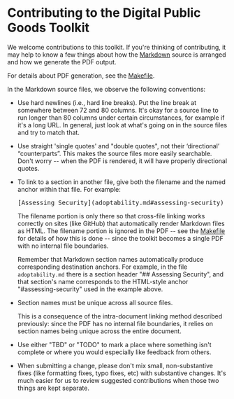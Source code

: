 # Contributing to the Digital Public Goods Toolkit

We welcome contributions to this toolkit.  If you're thinking of
contributing, it may help to know a few things about how the
[Markdown](https://daringfireball.net/projects/markdown/) source is
arranged and how we generate the PDF output.

For details about PDF generation, see the [Makefile](Makefile).

In the Markdown source files, we observe the following conventions:

* Use hard newlines (i.e., hard line breaks).  Put the line break at
  somewhere between 72 and 80 columns.  It's okay for a source line to
  run longer than 80 columns under certain circumstances, for example
  if it's a long URL.  In general, just look at what's going on in the
  source files and try to match that.

* Use straight 'single quotes' and "double quotes", not their
  ‘directional’ “counterparts”.  This makes the source files more
  easily searchable.  Don't worry -- when the PDF is rendered, it will
  have properly directional quotes.

* To link to a section in another file, give both the filename and the
  named anchor within that file.  For example: 

  <pre>[Assessing Security](adoptability.md#assessing-security)</pre>

  The filename portion is only there so that cross-file linking works
  correctly on sites (like GitHub) that automatically render Markdown
  files as HTML.  The filename portion is ignored in the PDF -- see
  the [Makefile](Makefile) for details of how this is done -- since
  the toolkit becomes a single PDF with no internal file boundaries.

  Remember that Markdown section names automatically produce
  corresponding destination anchors.  For example, in the file
  `adoptability.md` there is a section header "## Assessing Security",
  and that section's name corresponds to the HTML-style anchor
  "#assessing-security" used in the example above.

* Section names must be unique across all source files.

  This is a consequence of the intra-document linking method described
  previously: since the PDF has no internal file boundaries, it relies
  on section names being unique across the entire document.

* Use either "TBD" or "TODO" to mark a place where something isn't
  complete or where you would especially like feedback from others.

* When submitting a change, please don't mix small, non-substantive
  fixes (like formatting fixes, typo fixes, etc) with substantive
  changes.  It's much easier for us to review suggested contributions
  when those two things are kept separate.
